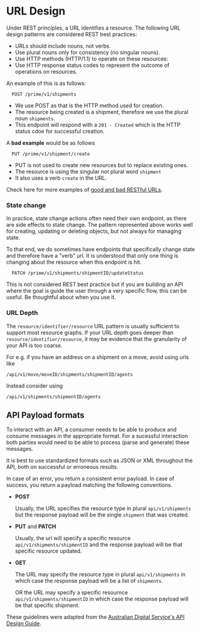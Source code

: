 # URL Design

Under REST principles, a URL identifies a resource. The following URL design patterns are considered REST best practices:

  - URLs should include nouns, not verbs.
  - Use plural nouns only for consistency (no singular nouns).
  - Use HTTP methods (HTTP/1.1) to operate on these resources:
  - Use HTTP response status codes to represent the outcome of operations on resources.

An example of this is as follows:
```
  POST /prime/v1/shipments
```
- We use POST as that is the HTTP method used for creation. 
- The resource being created is a shipment, therefore we use the plural noun `shipments`.
- This endpoint will respond with a `201 - Created` which is the HTTP status cdoe for successful creation.

A **bad example** would be as follows
``` 
  PUT /prime/v1/shipment/create
```
- PUT is not used to create new resources but to replace existing ones.
- The resource is using the singular not plural word `shipment`
- It also uses a verb `create` in the URL.

Check here for more examples of [good and bad RESTful URLs](https://apiguide.readthedocs.io/en/latest/build_and_publish/use_RESTful_urls.html#good-restful-url-examples).

### State change

In practice, state change actions often need their own endpoint, as there are side effects to state change. The pattern represented above works well for creating, updating or deleting objects, but not always for managing state. 

To that end, we do sometimes have endpoints that specifically change state and therefore have a "verb" url. It is understood that only one thing is changing about the resource when this endpoint is hit.

```
  PATCH /prime/v1/shipments/shipmentID/updateStatus
```

This is not considered REST best practice but if you are building an API where the goal is guide the user through a very specific flow, this can be useful. Be thoughtful about when you use it.

### URL Depth

The `resource/identifier/resource` URL pattern is usually sufficient to support most resource graphs. If your URL depth goes deeper than `resource/identifier/resource`, it may be evidence that the granularity of your API is too coarse.

For e.g. if you have an address on a shipment on a move, avoid using urls like
```
/api/v1/move/moveID/shipments/shipmentID/agents
```

Instead consider using
```
/api/v1/shipments/shipmentID/agents
```

## API Payload formats

To interact with an API, a consumer needs to be able to produce and consume messages in the appropriate format. For a sucessful interaction both parties would need to be able to process (parse and generate) these messages.

It is best to use standardized formats such as JSON or XML throughout the API, both on successful or erroneous results. 

In case of an error, you return a consistent error payload. In case of success, you return a payload matching the following conventions.

- **POST** 

  Usually, the URL specifies the resource type in plural `api/v1/shipments` but the response payload will be the single `shipment` that was created.

- **PUT** and **PATCH** 
  
  Usually, the url will specify a specific resource `api/v1/shipments/shipmentID` and the response payload will be that specific resource updated.

- **GET** 

  The URL may specify the resource type in plural `api/v1/shipments` in which case the response payload will be a list of `shipments`.

  OR the URL may specify a specific resournce `api/v1/shipments/shipmentID` in which case the response payload will be that specific shipment. 

These guidelines were adapted from the [Australian Digital Service's API Design Guide](https://apiguide.readthedocs.io/en/latest/build_and_publish/use_RESTful_urls.html#).

